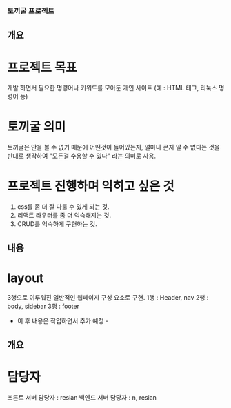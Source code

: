 ### 토끼굴 프로젝트

## 개요
# 프로젝트 목표
개발 하면서 필요한 명령어나 키워드를 모아둔 개인 사이트 (예 : HTML 태그, 리눅스 명령어 등)

# 토끼굴 의미
토끼굴은 안을 볼 수 없기 때문에 어떤것이 들어있는지, 얼마나 큰지 알 수 없다는 것을 반대로 생각하여 "모든걸 수용할 수 있다" 라는 의미로 사용.

# 프로젝트 진행하며 익히고 싶은 것
1. css를 좀 더 잘 다룰 수 있게 되는 것.
2. 리액트 라우터를 좀 더 익숙해지는 것.
3. CRUD를 익숙하게 구현하는 것. 

## 내용
# layout
3행으로 이루워진 일반적인 웹페이지 구성 요소로 구현.
    1행 : Header, nav
    2행 : body, sidebar
    3행 : footer


- 이 후 내용은 작업하면서 추가 예정 - 

## 개요
# 담당자
프론트 서버 담당자 : resian
백엔드 서버 담당자 : n, resian
